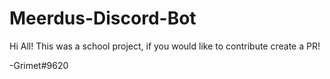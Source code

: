 # Meerdus-Discord-Bot

Hi All! This was a school project, if you would like to contribute create a PR!

-Grimet#9620
